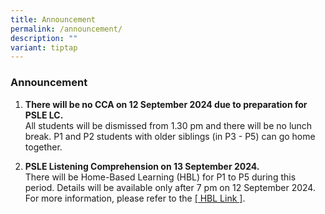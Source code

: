 ```yaml
---
title: Announcement
permalink: /announcement/
description: ""
variant: tiptap
---
```

<h3>Announcement</h3>
<ol data-tight="true" class="tight">
<li>
<p><strong>There will be no CCA on 12 September 2024 due to preparation for PSLE LC.</strong>
<br>All students will be dismissed from 1.30 pm and there will be no lunch
break. P1 and P2 students with older siblings (in P3 - P5) can go home
together.</p>
<p></p>
</li>
<li>
<p><strong>PSLE Listening Comprehension on 13 September 2024.</strong>
<br>There will be Home-Based Learning (HBL) for P1 to P5 during this period.
Details will be available only after 7 pm on 12 September 2024. For more
information, please refer to the <a href="https://www.beaconpri.moe.edu.sg/school-information/hbl/" rel="noopener nofollow" target="_blank">[ HBL Link ]</a>.</p>
</li>
</ol>
<p></p>
<p></p>
